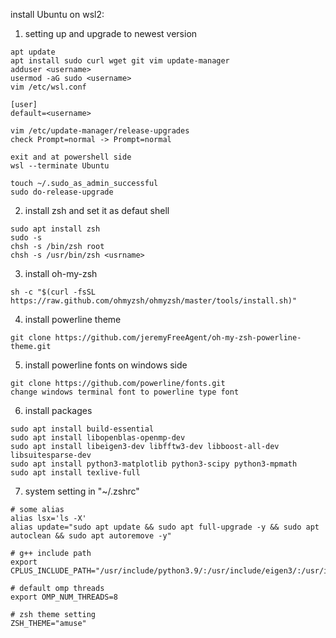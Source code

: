 install Ubuntu on wsl2:

1. setting up and upgrade to newest version
```
apt update
apt install sudo curl wget git vim update-manager
adduser <username>
usermod -aG sudo <username>
vim /etc/wsl.conf

[user]
default=<username>

vim /etc/update-manager/release-upgrades
check Prompt=normal -> Prompt=normal

exit and at powershell side
wsl --terminate Ubuntu

touch ~/.sudo_as_admin_successful
sudo do-release-upgrade
```
2. install zsh and set it as defaut shell
```
sudo apt install zsh
sudo -s
chsh -s /bin/zsh root
chsh -s /usr/bin/zsh <usrname>
```
3. install oh-my-zsh
```
sh -c "$(curl -fsSL https://raw.github.com/ohmyzsh/ohmyzsh/master/tools/install.sh)"
```
4. install powerline theme
```
git clone https://github.com/jeremyFreeAgent/oh-my-zsh-powerline-theme.git
```
5. install powerline fonts on windows side 
```
git clone https://github.com/powerline/fonts.git
change windows terminal font to powerline type font
```
6. install packages
```
sudo apt install build-essential
sudo apt install libopenblas-openmp-dev
sudo apt install libeigen3-dev libfftw3-dev libboost-all-dev libsuitesparse-dev
sudo apt install python3-matplotlib python3-scipy python3-mpmath
sudo apt install texlive-full
```
7. system setting in "~/.zshrc"
```
# some alias
alias lsx='ls -X'
alias update="sudo apt update && sudo apt full-upgrade -y && sudo apt autoclean && sudo apt autoremove -y"

# g++ include path
export CPLUS_INCLUDE_PATH="/usr/include/python3.9/:/usr/include/eigen3/:/usr/include/suitesparse/"

# default omp threads
export OMP_NUM_THREADS=8

# zsh theme setting
ZSH_THEME="amuse"
```
